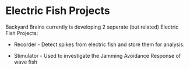 # Electric Fish Projects

Backyard Brains currently is developing 2 seperate (but related) Electric Fish Projects:

* Recorder - Detect spikes from electric fish and store them for analysis.

* Stimulator - Used to investigate the Jamming Avoidance Response of wave fish
